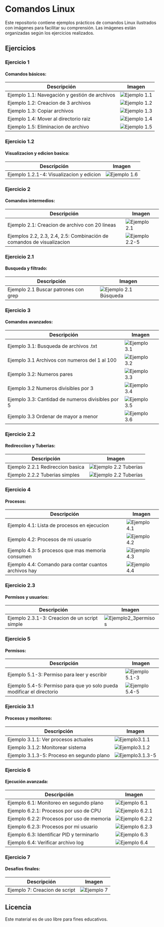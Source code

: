 # Comandos Linux

Este repositorio contiene ejemplos prácticos de comandos Linux ilustrados con imágenes para facilitar su comprensión. Las imágenes están organizadas según los ejercicios realizados.

## Ejercicios

### Ejercicio 1
#### Comandos básicos:
| Descripción          | Imagen                   |
|----------------------|--------------------------|
| Ejemplo 1.1: Navegación y gestión de archivos | ![Ejemplo 1.1](COMANDOS%20LINUX/ej1_1.png) |
| Ejemplo 1.2: Creacion de 3 archivos           | ![Ejemplo 1.2](COMANDOS%20LINUX/ej1_2.png) |
| Ejemplo 1.3: Copiar archivos                  | ![Ejemplo 1.3](COMANDOS%20LINUX/ej1_3.png) |
| Ejemplo 1.4: Mover al directorio raiz         | ![Ejemplo 1.4](COMANDOS%20LINUX/ej1_4.png) |
| Ejemplo 1.5: Eliminacion de archivo           | ![Ejemplo 1.5](COMANDOS%20LINUX/ej1_5.png) |

### Ejercicio 1.2
#### Visualizacion y edicion basica:
| Descripción          | Imagen                   |
|----------------------|--------------------------|
| Ejemplo 1.2.1-4: Visualizacion y edicion            | ![Ejemplo 1.6](COMANDOS%20LINUX/ej1_6(1.2).png) |

### Ejercicio 2
#### Comandos intermedios:
| Descripción                                    | Imagen                               |
|------------------------------------------------|--------------------------------------|
| Ejemplo 2.1: Creacion de archivo con 20 lineas | ![Ejemplo 2.1](COMANDOS%20LINUX/ej2_1.png) |
| Ejemplos 2.2, 2.3, 2.4, 2.5: Combinación de comandos de visualizacion | ![Ejemplo 2.2-5](COMANDOS%20LINUX/ej2_2_3_4_5.png) |

### Ejercicio 2.1
#### Busqueda y filtrado:
| Descripción                                    | Imagen                               |
|------------------------------------------------|--------------------------------------|
| Ejemplo 2.1 Buscar patrones con grep               | ![Ejemplo 2.1 Búsqueda](COMANDOS%20LINUX/ej2_1_busqueda.png) |

### Ejercicio 3
#### Comandos avanzados:
| Descripción                                      | Imagen                               |
|--------------------------------------------------|--------------------------------------|
| Ejemplo 3.1: Busqueda de archivos .txt           | ![Ejemplo 3.1](COMANDOS%20LINUX/ej3_1.png) |
| Ejemplo 3.1  Archivos con numeros del 1 al 100   | ![Ejemplo 3.2](COMANDOS%20LINUX/ej3_2.png) |
| Ejemplo 3.2: Numeros pares                       | ![Ejemplo 3.3](COMANDOS%20LINUX/ej3_3.png) |
| Ejemplo 3.2  Numeros divisibles por 3            | ![Ejemplo 3.4](COMANDOS%20LINUX/ej3_4.png) |
| Ejemplo 3.3: Cantidad de numeros divisibles por 5| ![Ejemplo 3.5](COMANDOS%20LINUX/ej3_5.png) |
| Ejemplo 3.3  Ordenar de mayor a menor            | ![Ejemplo 3.6](COMANDOS%20LINUX/ej3_6.png) |

### Ejercicio 2.2
#### Redirecciion y Tuberias:
| Descripción                                      | Imagen                               |
|--------------------------------------------------|--------------------------------------|
| Ejemplo 2.2.1 Redireccion basica            | ![Ejemplo 2.2 Tuberías](COMANDOS%20LINUX/ej2_redir.png) |
| Ejemplo 2.2.2 Tuberias simples              | ![Ejemplo 2.2 Tuberías](COMANDOS%20LINUX/ej2_2tuberia.png) |

### Ejercicio 4
#### Procesos:
| Descripción                                      | Imagen                               |
|--------------------------------------------------|--------------------------------------|
| Ejemplo 4.1: Lista de procesos en ejecucion      | ![Ejemplo 4.1](COMANDOS%20LINUX/ej4_1.png) |
| Ejemplo 4.2: Procesos de mi usuario              | ![Ejemplo 4.2](COMANDOS%20LINUX/ej4_2.png) |
| Ejemplo 4.3: 5 procesos que mas memoria consumen | ![Ejemplo 4.3](COMANDOS%20LINUX/ej4_3.png) |
| Ejemplo 4.4: Comando para contar cuantos archivos hay   | ![Ejemplo 4.4](COMANDOS%20LINUX/ej4_4.png) |


### Ejercicio 2.3
#### Permisos y usuarios:
| Descripción                                      | Imagen                               |
|--------------------------------------------------|--------------------------------------|
| Ejemplo 2.3.1-3: Creacion de un script simple      | ![Ejemplo2_3permisos](COMANDOS%20LINUX/ej2_3permisos.png) |

### Ejercicio 5
#### Permisos:
| Descripción                                      | Imagen                               |
|--------------------------------------------------|--------------------------------------|
| Ejemplo 5.1-3: Permiso para leer y escribir      | ![Ejemplo 5.1-3](COMANDOS%20LINUX/ej5_1_2_3.png) |
| Ejemplo 5.4-5: Permiso para que yo solo pueda modificar el directorio| ![Ejemplo 5.4-5](COMANDOS%20LINUX/ej5_4_5.png) |


### Ejercicio 3.1
#### Procesos y monitoreo:
| Descripción                                      | Imagen                               |
|--------------------------------------------------|--------------------------------------|
| Ejemplo 3.1.1: Ver procesos actuales             | ![Ejemplo3.1.1](COMANDOS%20LINUX/ej3_1_avanzado.png) |
| Ejemplo 3.1.2: Monitorear sistema                | ![Ejemplo3.1.2](COMANDOS%20LINUX/ej3_2avanado.png) |
| Ejemplo 3.1.3-5: Proceso en segundo plano        | ![Ejemplo3.1.3-5](COMANDOS%20LINUX/ej3_3_4_5avanzado.png) |


### Ejercicio 6
#### Ejecución avanzada:
| Descripción                                      | Imagen                               |
|--------------------------------------------------|--------------------------------------|
| Ejemplo 6.1: Monitoreo en segundo plano          | ![Ejemplo 6.1](COMANDOS%20LINUX/ej_6_1.png) |
| Ejemplo 6.2.1: Procesos por uso de CPU           | ![Ejemplo 6.2.1](COMANDOS%20LINUX/ej_6_2_1.png) |
| Ejemplo 6.2.2: Procesos por uso de memoria       | ![Ejemplo 6.2.2](COMANDOS%20LINUX/ej6_2_2.png) |
| Ejemplo 6.2.3: Procesos por mi usuario           | ![Ejemplo 6.2.3](COMANDOS%20LINUX/ej_6_2_3.png) |
| Ejemplo 6.3: Identificar PID y terminarlo        | ![Ejemplo 6.3](COMANDOS%20LINUX/ej_6_3.png) |
| Ejemplo 6.4: Verificar archivo log               | ![Ejemplo 6.4](COMANDOS%20LINUX/ej_6_4.png) |


### Ejercicio 7
#### Desafíos finales:
| Descripción                                      | Imagen                               |
|--------------------------------------------------|--------------------------------------|
| Ejemplo 7: Creacion de script                    | ![Ejemplo 7](COMANDOS%20LINUX/ej_7.png) |

## Licencia
Este material es de uso libre para fines educativos.
